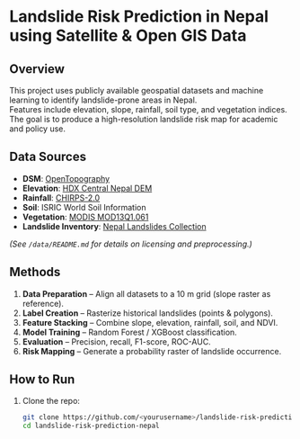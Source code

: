 # Landslide Risk Prediction in Nepal using Satellite & Open GIS Data

## Overview
This project uses publicly available geospatial datasets and machine learning to identify landslide-prone areas in Nepal.  
Features include elevation, slope, rainfall, soil type, and vegetation indices.  
The goal is to produce a high-resolution landslide risk map for academic and policy use.

## Data Sources
- **DSM**: [OpenTopography](https://portal.opentopography.org/)
- **Elevation**: [HDX Central Nepal DEM](https://data.humdata.org/)
- **Rainfall**: [CHIRPS-2.0](https://data.chc.ucsb.edu/products/CHIRPS-2.0/)
- **Soil**: ISRIC World Soil Information
- **Vegetation**: [MODIS MOD13Q1.061](https://lpdaac.usgs.gov/)
- **Landslide Inventory**: [Nepal Landslides Collection](https://umap.openstreetmap.fr/)

*(See `/data/README.md` for details on licensing and preprocessing.)*

## Methods
1. **Data Preparation** – Align all datasets to a 10 m grid (slope raster as reference).
2. **Label Creation** – Rasterize historical landslides (points & polygons).
3. **Feature Stacking** – Combine slope, elevation, rainfall, soil, and NDVI.
4. **Model Training** – Random Forest / XGBoost classification.
5. **Evaluation** – Precision, recall, F1-score, ROC-AUC.
6. **Risk Mapping** – Generate a probability raster of landslide occurrence.

## How to Run
1. Clone the repo:
   ```bash
   git clone https://github.com/<yourusername>/landslide-risk-prediction-nepal.git
   cd landslide-risk-prediction-nepal

